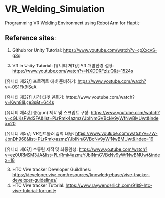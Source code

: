 # VR_Welding_Simulation
Programming VR Welding Environment using Robot Arm for Haptic





## Reference sites:

1. Github for Unity Tutorial: https://www.youtube.com/watch?v=qpXxcvS-g3g

2. VR in Unity Tutorial: 
  [유니티 제1강] VR 개발환경 설정: https://www.youtube.com/watch?v=NXDDRFzlzIQ&t=1524s
  
  [유니티 제2강] 프로젝트 에셋 준비하기: https://www.youtube.com/watch?v=-0S1Fk9tSeA
  
  [유니티 제3강] 사격 타겟 만들기: https://www.youtube.com/watch?v=Kwn8IiLge3s&t=644s
  
  [유니티 제4강] 총(gun) 제작 및 스크립트 구성: https://www.youtube.com/watch?v=cGLKsPWdSFA&list=PLrRmk4azmzYJbINmGVBcNv9yWfNwBMUwt&index=20
  
  [유니티 제5강] VR컨트롤러 입력 대응: https://www.youtube.com/watch?v=7W-JbnDh968&list=PLrRmk4azmzYJbINmGVBcNv9yWfNwBMUwt&index=19
  
  [유니티 제6강] 수류탄 제작 및 최종완성: https://www.youtube.com/watch?v=ez0URMSM3JA&list=PLrRmk4azmzYJbINmGVBcNv9yWfNwBMUwt&index=18
  
  
 3. HTC Vive tracker Developer Guildlines: https://developer.vive.com/resources/knowledgebase/vive-tracker-developer-guidelines/
 4. HTC Vive tracker Tutorial: https://www.raywenderlich.com/9189-htc-vive-tutorial-for-unity
  
  
  
  
